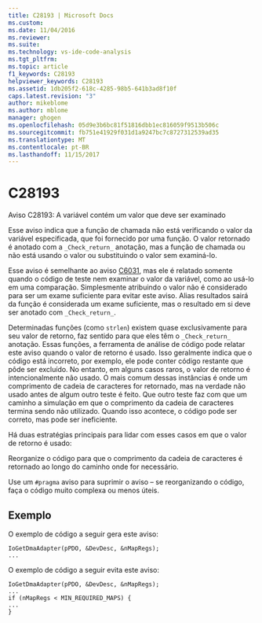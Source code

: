 ```yaml
---
title: C28193 | Microsoft Docs
ms.custom: 
ms.date: 11/04/2016
ms.reviewer: 
ms.suite: 
ms.technology: vs-ide-code-analysis
ms.tgt_pltfrm: 
ms.topic: article
f1_keywords: C28193
helpviewer_keywords: C28193
ms.assetid: 1db205f2-618c-4285-98b5-641b3ad8f10f
caps.latest.revision: "3"
author: mikeblome
ms.author: mblome
manager: ghogen
ms.openlocfilehash: 05d9e3b6bc81f51816dbb1ec816059f9513b506c
ms.sourcegitcommit: fb751e41929f031d1a9247bc7c8727312539ad35
ms.translationtype: MT
ms.contentlocale: pt-BR
ms.lasthandoff: 11/15/2017
---
```

# <a name="c28193"></a>C28193
Aviso C28193: A variável contém um valor que deve ser examinado  
  
 Esse aviso indica que a função de chamada não está verificando o valor da variável especificada, que foi fornecido por uma função. O valor retornado é anotado com a `_Check_return_` anotação, mas a função de chamada ou não está usando o valor ou substituindo o valor sem examiná-lo.  
  
 Esse aviso é semelhante ao aviso [C6031](../code-quality/c6031.md), mas ele é relatado somente quando o código de teste nem examinar o valor da variável, como ao usá-lo em uma comparação. Simplesmente atribuindo o valor não é considerado para ser um exame suficiente para evitar este aviso. Alias resultados sairá da função é considerada um exame suficiente, mas o resultado em si deve ser anotado com `_Check_return_`.  
  
 Determinadas funções (como `strlen`) existem quase exclusivamente para seu valor de retorno, faz sentido para que eles têm o `_Check_return_` anotação. Essas funções, a ferramenta de análise de código pode relatar este aviso quando o valor de retorno é usado. Isso geralmente indica que o código está incorreto, por exemplo, ele pode conter código restante que pôde ser excluído. No entanto, em alguns casos raros, o valor de retorno é intencionalmente não usado. O mais comum dessas instâncias é onde um comprimento de cadeia de caracteres for retornado, mas na verdade não usado antes de algum outro teste é feito. Que outro teste faz com que um caminho a simulação em que o comprimento da cadeia de caracteres termina sendo não utilizado. Quando isso acontece, o código pode ser correto, mas pode ser ineficiente.  
  
 Há duas estratégias principais para lidar com esses casos em que o valor de retorno é usado:  
  
 Reorganize o código para que o comprimento da cadeia de caracteres é retornado ao longo do caminho onde for necessário.  
  
 Use um `#pragma` aviso para suprimir o aviso – se reorganizando o código, faça o código muito complexa ou menos úteis.  
  
## <a name="example"></a>Exemplo  
 O exemplo de código a seguir gera este aviso:  
  
```  
IoGetDmaAdapter(pPDO, &DevDesc, &nMapRegs);  
...  
```  
  
 O exemplo de código a seguir evita este aviso:  
  
```  
IoGetDmaAdapter(pPDO, &DevDesc, &nMapRegs);  
...  
if (nMapRegs < MIN_REQUIRED_MAPS) {  
...  
}  
```